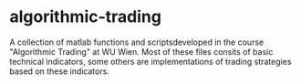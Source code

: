 # algorithmic-trading
A collection of matlab functions and scriptsdeveloped in the course "Algorithmic Trading" at WU Wien. Most of these files consits of basic technical indicators, some others are implementations of trading strategies based on these indicators.
